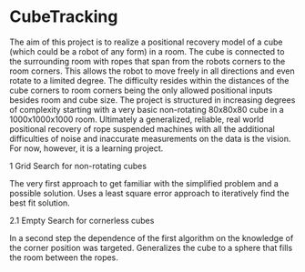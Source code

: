 # CubeTracking
The aim of this project is to realize a positional recovery model of a cube (which could be a robot of any form) in a room. 
The cube is connected to the surrounding room with ropes that span from the robots corners to the room corners.
This allows the robot to move freely in all directions and even rotate to a limited degree.
The difficulty resides within the distances of the cube corners to room corners being the only allowed positional inputs besides room and cube size.
The project is structured in increasing degrees of complexity starting with a very basic non-rotating 80x80x80 cube in a 1000x1000x1000 room.
Ultimately a generalized, reliable, real world positional recovery of rope suspended machines with all the additional difficulties of noise and inaccurate measurements on the data is the vision.
For now, however, it is a learning project.

1 Grid Search for non-rotating cubes

The very first approach to get familiar with the simplified problem and a possible solution.
Uses a least square error approach to iteratively find the best fit solution.

2.1 Empty Search for cornerless cubes

In a second step the dependence of the first algorithm on the knowledge of the corner position was targeted.
Generalizes the cube to a sphere that fills the room between the ropes.
